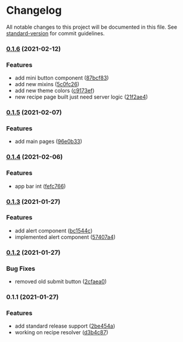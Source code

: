 # Changelog

All notable changes to this project will be documented in this file. See [standard-version](https://github.com/conventional-changelog/standard-version) for commit guidelines.

### [0.1.6](https://github.com/darkristy/recipe-app/compare/v0.1.5...v0.1.6) (2021-02-12)


### Features

* add mini button component ([87bcf83](https://github.com/darkristy/recipe-app/commit/87bcf8311b9e7ef64ec280c00f40bc7a8563c243))
* add new mixins ([5c0fc26](https://github.com/darkristy/recipe-app/commit/5c0fc266ae0d7b36f552d7f92ee76d9bc96e7bec))
* add new theme colors ([c9173ef](https://github.com/darkristy/recipe-app/commit/c9173ef97bc3ddac9d02e4a650111e87e640298c))
* new recipe page built just need server logic ([21f2ae4](https://github.com/darkristy/recipe-app/commit/21f2ae434b53b1ebe74eb0b268d50d0ccf72e4e8))

### [0.1.5](https://github.com/darkristy/recipe-app/compare/v0.1.4...v0.1.5) (2021-02-07)


### Features

* add main pages ([96e0b33](https://github.com/darkristy/recipe-app/commit/96e0b33fe6dd447ecb217c9e8c64aa3b57d53e95))

### [0.1.4](https://github.com/darkristy/recipe-app/compare/v0.1.3...v0.1.4) (2021-02-06)


### Features

* app bar int ([fefc766](https://github.com/darkristy/recipe-app/commit/fefc766e59ef47247a70a082c44430b621698c12))

### [0.1.3](https://github.com/darkristy/recipe-app/compare/v0.1.2...v0.1.3) (2021-01-27)


### Features

* add alert component ([bc1544c](https://github.com/darkristy/recipe-app/commit/bc1544cc98d4b8625ad14ea26ad32a5f74d0e475))
* implemented alert component ([57407a4](https://github.com/darkristy/recipe-app/commit/57407a41da0a7a1b5295ab101f2ceea03e6282c0))

### [0.1.2](https://github.com/darkristy/recipe-app/compare/v0.1.1...v0.1.2) (2021-01-27)


### Bug Fixes

* removed old submit button ([2cfaea0](https://github.com/darkristy/recipe-app/commit/2cfaea04e688404044e00bd27a5097a474336105))

### 0.1.1 (2021-01-27)



### Features

* add standard release support ([2be454a](https://github.com/darkristy/recipe-app/commit/2be454a2d3809737c773bb06888da1530c3eb4c1))
* working on recipe resolver ([d3b4c87](https://github.com/darkristy/recipe-app/commit/d3b4c87a98a6ec40dc4438e2b2230a2b17ac736c))
